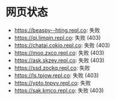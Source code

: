# 网页状态
- https://beaspy--hting.repl.co: 失败
- https://qi.limqin.repl.co: 失败 (403)
- https://chatai.cokio.repl.co: 失败 (403)
- https://moo.zxco.repl.co: 失败 (403)
- https://ask.skzey.repl.co: 失败 (403)
- https://ssd.zockq.repl.co: 失败
- https://ls.tpjow.repl.co: 失败 (403)
- https://ypto.tnpyv.repl.co: 失败
- https://sak.kmco.repl.co: 失败 (403)

